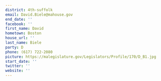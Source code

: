 ```yaml
---
district: 4th-suffolk
email: David.Biele@mahouse.gov
end_date: ''
facebook: ''
first_name: David
hometown: Boston
house_url: ''
last_name: Biele
party: D
phone: (617) 722-2080
picture: https://malegislature.gov/Legislators/Profile/170/D_B1.jpg
start_date: ''
twitter: ''
website: ''
---
```

